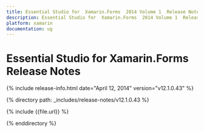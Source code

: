 ```yaml
---
title: Essential Studio for  Xamarin.Forms  2014 Volume 1  Release Notes  
description: Essential Studio for  Xamarin.Forms  2014 Volume 1  Release Notes  
platform: xamarin
documentation: ug
---
```


# Essential Studio for  Xamarin.Forms  Release Notes  

{% include release-info.html date="April 12, 2014"  version="v12.1.0.43" %} 


{% directory path: _includes/release-notes/v12.1.0.43 %}

{% include {{file.url}} %}

{% enddirectory %}